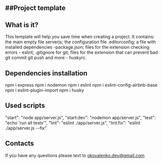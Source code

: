##Project template
-------------------
  What is it?
  -----------------
This template will help you save time when creating a project. It contains: the main empty file serverjs;  the configuration file  .editorconfig; a file with installed dependencies -package.json; files for the extension checking errors - eslint; .gitignore for git; files for the extension that can prevent bad git commit git push and more -  huskyrc.

Dependencies installation
--------------------------------------
npm i express
npm i nodemon
npm i eslint
npm i eslint-config-airbnb-base
npm i eslint-plugin-import
npm i  husky

Used scripts
--------------------
  "start": "node app/server.js",
    "start:dev": "nodemon app/server.js",
    "test": "echo 'run all tests'",
    "lint": "eslint ./app/server.js",
    "lint:fix": "eslint ./app/server.js --fix"

  Contacts
  ---------------
If you have any questions please text to okovalenko.dev@gmail.com
